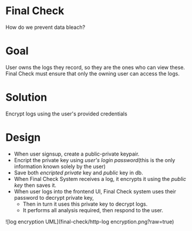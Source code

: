 # Final Check

How do we prevent data bleach?

# Goal
User owns the logs they record, so they are the ones who can view these.
Final Check must ensure that only the owning user can access the logs.

# Solution
Encrypt logs using the user's provided credentials

# Design
* When user signsup, create a public-private keypair.
* Encript the private key using *user's login password*(this is the only information known solely by the user)
* Save both *encripted private* key and *public* key in db.
* When Final Check System receives a log, it encrypts it using the *public key* then saves it.
* When user logs into the frontend UI, Final Check system uses their password to decrypt private key,
  * Then in turn it uses this private key to decrypt logs.
  * It performs all analysis required, then respond to the user.

![log encryption UML](final-check/http-log encryption.png?raw=true)
